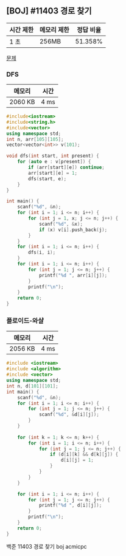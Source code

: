 ## [BOJ] #11403 경로 찾기

| 시간 제한 | 메모리 제한 | 정답 비율 |
| --------- | ----------- | --------- |
| 1 초      | 256MB       | 51.358%   |

[문제](https://www.acmicpc.net/problem/11403)



### DFS

| 메모리  | 시간 |
| ------- | ---- |
| 2060 KB | 4 ms |

```c++
#include<iostream>
#include<string.h>
#include<vector>
using namespace std;
int n, arr[105][105];
vector<vector<int>> v(101);

void dfs(int start, int present) {
	for (auto e : v[present]) {
		if (arr[start][e]) continue;
		arr[start][e] = 1;
		dfs(start, e);
	}
}

int main() {
	scanf("%d", &n);
	for (int i = 1; i <= n; i++) {
		for (int j = 1, x; j <= n; j++) {
			scanf("%d", &x);
			if (x) v[i].push_back(j);
		}
	}
	for (int i = 1; i <= n; i++) {
		dfs(i, i);
	}
	for (int i = 1; i <= n; i++) {
		for (int j = 1; j <= n; j++) {
			printf("%d ", arr[i][j]);
		}
		printf("\n");
	}
	return 0;
}
```

### 플로이드-와샬

| 메모리  | 시간 |
| ------- | ---- |
| 2056 KB | 4 ms |

```c++
#include <iostream>
#include <algorithm>
#include <vector>
using namespace std;
int n, d[101][101];
int main() {
	scanf("%d", &n);
	for (int i = 1; i <= n; i++) {
		for (int j = 1; j <= n; j++) {
			scanf("%d", &d[i][j]);
		}
	}
	
	for (int k = 1; k <= n; k++) {
		for (int i = 1; i <= n; i++) {
			for (int j = 1; j <= n; j++) {
				if (d[i][k] && d[k][j]) {
					d[i][j] = 1;					
				}
			}
		}
	}

	for (int i = 1; i <= n; i++) {
		for (int j = 1; j <= n; j++) {
			printf("%d ", d[i][j]);
		}
		printf("\n");
	}
	return 0;
}
```





백준 11403 경로 찾기 boj acmicpc

